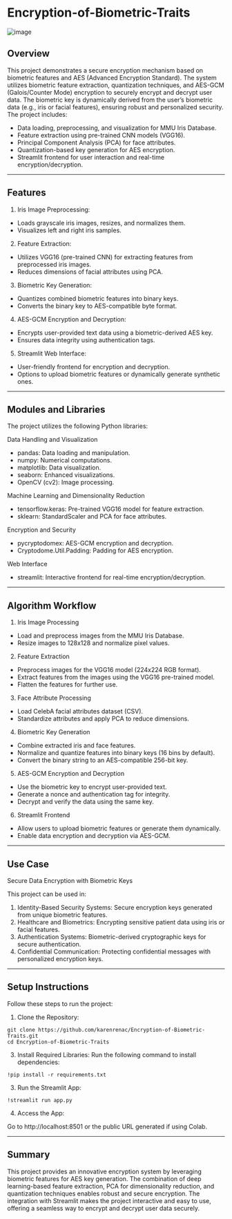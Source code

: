 # Encryption-of-Biometric-Traits
![image](https://github.com/user-attachments/assets/d3c9441d-a0f0-495e-8f0f-6b1b388d2d4e)
## Overview
This project demonstrates a secure encryption mechanism based on biometric features and AES (Advanced Encryption Standard). The system utilizes biometric feature extraction, quantization techniques, and AES-GCM (Galois/Counter Mode) encryption to securely encrypt and decrypt user data. The biometric key is dynamically derived from the user’s biometric data (e.g., iris or facial features), ensuring robust and personalized security.
The project includes:
*	Data loading, preprocessing, and visualization for MMU Iris Database.
*	Feature extraction using pre-trained CNN models (VGG16).
*	Principal Component Analysis (PCA) for face attributes.
*	Quantization-based key generation for AES encryption.
*	Streamlit frontend for user interaction and real-time encryption/decryption.
________________________________________
## Features
1.	Iris Image Preprocessing:
* Loads grayscale iris images, resizes, and normalizes them.
*	Visualizes left and right iris samples.

2.	Feature Extraction:
*	Utilizes VGG16 (pre-trained CNN) for extracting features from preprocessed iris images.
*	Reduces dimensions of facial attributes using PCA.

3.	Biometric Key Generation:
*	Quantizes combined biometric features into binary keys.
*	Converts the binary key to AES-compatible byte format.

4.	AES-GCM Encryption and Decryption:
*	Encrypts user-provided text data using a biometric-derived AES key.
*	Ensures data integrity using authentication tags.

5.	Streamlit Web Interface:
*	User-friendly frontend for encryption and decryption.
*	Options to upload biometric features or dynamically generate synthetic ones.
________________________________________
## Modules and Libraries

The project utilizes the following Python libraries:

Data Handling and Visualization
* pandas: Data loading and manipulation.
* numpy: Numerical computations.
*	matplotlib: Data visualization.
*	seaborn: Enhanced visualizations.
*	OpenCV (cv2): Image processing.

Machine Learning and Dimensionality Reduction
*	tensorflow.keras: Pre-trained VGG16 model for feature extraction.
*	sklearn: StandardScaler and PCA for face attributes.

Encryption and Security
*	pycryptodomex: AES-GCM encryption and decryption.
*	Cryptodome.Util.Padding: Padding for AES encryption.

Web Interface
*	streamlit: Interactive frontend for real-time encryption/decryption.
________________________________________
## Algorithm Workflow

1. Iris Image Processing
*	Load and preprocess images from the MMU Iris Database.
*	Resize images to 128x128 and normalize pixel values.
2. Feature Extraction
*	Preprocess images for the VGG16 model (224x224 RGB format).
*	Extract features from the images using the VGG16 pre-trained model.
*	Flatten the features for further use.
3. Face Attribute Processing
*	Load CelebA facial attributes dataset (CSV).
*	Standardize attributes and apply PCA to reduce dimensions.
4. Biometric Key Generation
*	Combine extracted iris and face features.
*	Normalize and quantize features into binary keys (16 bins by default).
*	Convert the binary string to an AES-compatible 256-bit key.
5. AES-GCM Encryption and Decryption
*	Use the biometric key to encrypt user-provided text.
*	Generate a nonce and authentication tag for integrity.
*	Decrypt and verify the data using the same key.
6. Streamlit Frontend
*	Allow users to upload biometric features or generate them dynamically.
*	Enable data encryption and decryption via AES-GCM.
________________________________________
## Use Case

Secure Data Encryption with Biometric Keys

This project can be used in:
1.	Identity-Based Security Systems: Secure encryption keys generated from unique biometric features.
2.	Healthcare and Biometrics: Encrypting sensitive patient data using iris or facial features.
3.	Authentication Systems: Biometric-derived cryptographic keys for secure authentication.
4.	Confidential Communication: Protecting confidential messages with personalized encryption keys.
________________________________________

## Setup Instructions
Follow these steps to run the project:
1. Clone the Repository:
```
git clone https://github.com/karenrenac/Encryption-of-Biometric-Traits.git
cd Encryption-of-Biometric-Traits 
```
3. Install Required Libraries: Run the following command to install dependencies:
```
!pip install -r requirements.txt
```
3. Run the Streamlit App:
```
!streamlit run app.py
```
4. Access the App:

Go to http://localhost:8501 or the public URL generated if using Colab.

________________________________________
## Summary

This project provides an innovative encryption system by leveraging biometric features for AES key generation. The combination of deep learning-based feature extraction, PCA for dimensionality reduction, and quantization techniques enables robust and secure encryption.
The integration with Streamlit makes the project interactive and easy to use, offering a seamless way to encrypt and decrypt user data securely.
